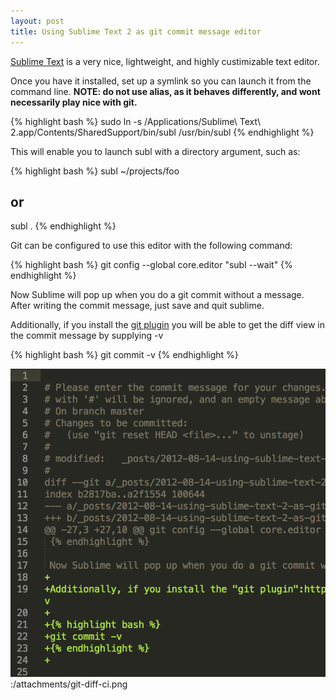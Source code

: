 ```yaml
---
layout: post
title: Using Sublime Text 2 as git commit message editor
---
```


[Sublime Text](http://www.sublimetext.com/) is a very nice, lightweight, and highly custimizable text editor.

Once you have it installed, set up a symlink so you can launch it from the command line.
**NOTE: do not use alias, as it behaves differently, and wont necessarily play nice with git.**

{% highlight bash %}
sudo ln -s /Applications/Sublime\ Text\ 2.app/Contents/SharedSupport/bin/subl /usr/bin/subl
{% endhighlight %}

This will enable you to launch subl with a directory argument, such as:

{% highlight bash %}
subl ~/projects/foo
## or
subl .
{% endhighlight %}

Git can be configured to use this editor with the following command:

{% highlight bash %}
git config --global core.editor "subl --wait"
{% endhighlight %}

Now Sublime will pop up when you do a git commit without a message. After writing the commit message, just save and quit sublime.

Additionally, if you install the [git plugin](https://github.com/kemayo/sublime-text-2-git/wiki) you will be able to get the diff view in the commit message by supplying -v

{% highlight bash %}
git commit -v
{% endhighlight %}

![](/attachments/git-diff-ci.png):/attachments/git-diff-ci.png
